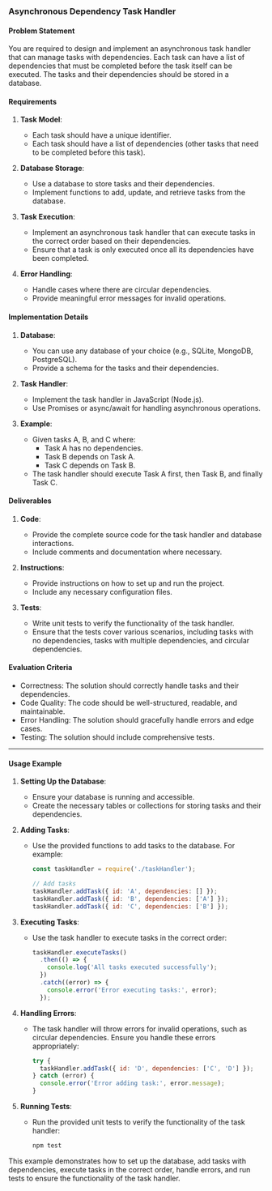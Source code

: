 
### Asynchronous Dependency Task Handler

#### Problem Statement

You are required to design and implement an asynchronous task handler that can manage tasks with dependencies. Each task can have a list of dependencies that must be completed before the task itself can be executed. The tasks and their dependencies should be stored in a database.

#### Requirements

1. **Task Model**:
   - Each task should have a unique identifier.
   - Each task should have a list of dependencies (other tasks that need to be completed before this task).

2. **Database Storage**:
   - Use a database to store tasks and their dependencies.
   - Implement functions to add, update, and retrieve tasks from the database.

3. **Task Execution**:
   - Implement an asynchronous task handler that can execute tasks in the correct order based on their dependencies.
   - Ensure that a task is only executed once all its dependencies have been completed.

4. **Error Handling**:
   - Handle cases where there are circular dependencies.
   - Provide meaningful error messages for invalid operations.

#### Implementation Details

1. **Database**:
   - You can use any database of your choice (e.g., SQLite, MongoDB, PostgreSQL).
   - Provide a schema for the tasks and their dependencies.

2. **Task Handler**:
   - Implement the task handler in JavaScript (Node.js).
   - Use Promises or async/await for handling asynchronous operations.

3. **Example**:
   - Given tasks A, B, and C where:
     - Task A has no dependencies.
     - Task B depends on Task A.
     - Task C depends on Task B.
   - The task handler should execute Task A first, then Task B, and finally Task C.

#### Deliverables

1. **Code**:
   - Provide the complete source code for the task handler and database interactions.
   - Include comments and documentation where necessary.

2. **Instructions**:
   - Provide instructions on how to set up and run the project.
   - Include any necessary configuration files.

3. **Tests**:
   - Write unit tests to verify the functionality of the task handler.
   - Ensure that the tests cover various scenarios, including tasks with no dependencies, tasks with multiple dependencies, and circular dependencies.

#### Evaluation Criteria

- Correctness: The solution should correctly handle tasks and their dependencies.
- Code Quality: The code should be well-structured, readable, and maintainable.
- Error Handling: The solution should gracefully handle errors and edge cases.
- Testing: The solution should include comprehensive tests.

---

#### Usage Example

1. **Setting Up the Database**:
   - Ensure your database is running and accessible.
   - Create the necessary tables or collections for storing tasks and their dependencies.

2. **Adding Tasks**:
   - Use the provided functions to add tasks to the database. For example:
     ```javascript
     const taskHandler = require('./taskHandler');

     // Add tasks
     taskHandler.addTask({ id: 'A', dependencies: [] });
     taskHandler.addTask({ id: 'B', dependencies: ['A'] });
     taskHandler.addTask({ id: 'C', dependencies: ['B'] });
     ```

3. **Executing Tasks**:
   - Use the task handler to execute tasks in the correct order:
     ```javascript
     taskHandler.executeTasks()
       .then(() => {
         console.log('All tasks executed successfully');
       })
       .catch((error) => {
         console.error('Error executing tasks:', error);
       });
     ```

4. **Handling Errors**:
   - The task handler will throw errors for invalid operations, such as circular dependencies. Ensure you handle these errors appropriately:
     ```javascript
     try {
       taskHandler.addTask({ id: 'D', dependencies: ['C', 'D'] });
     } catch (error) {
       console.error('Error adding task:', error.message);
     }
     ```

5. **Running Tests**:
   - Run the provided unit tests to verify the functionality of the task handler:
     ```bash
     npm test
     ```

This example demonstrates how to set up the database, add tasks with dependencies, execute tasks in the correct order, handle errors, and run tests to ensure the functionality of the task handler.
